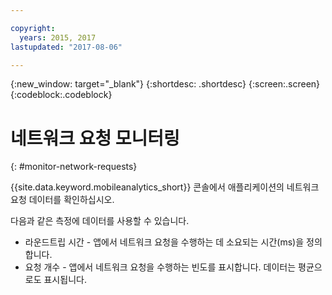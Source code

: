 ```yaml
---

copyright:
  years: 2015, 2017
lastupdated: "2017-08-06"

---
```

{:new_window: target="_blank"}
{:shortdesc: .shortdesc}
{:screen:.screen}
{:codeblock:.codeblock}

# 네트워크 요청 모니터링
{: #monitor-network-requests}


{{site.data.keyword.mobileanalytics_short}} 콘솔에서 애플리케이션의 네트워크 요청 데이터를 확인하십시오. 

다음과 같은 측정에 데이터를 사용할 수 있습니다.
	
* 라운드트립 시간 - 앱에서 네트워크 요청을 수행하는 데 소요되는 시간(ms)을 정의합니다.
* 요청 개수 - 앱에서 네트워크 요청을 수행하는 빈도를 표시합니다. 데이터는 평균으로도 표시됩니다.

